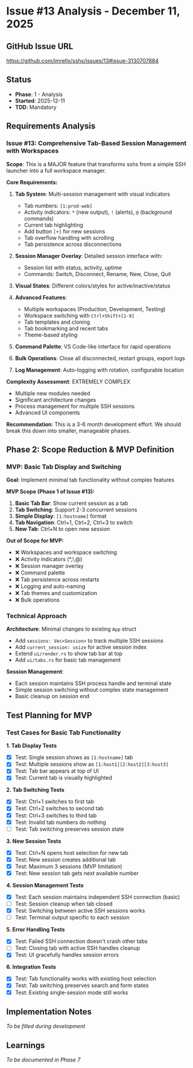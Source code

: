 # Issue #13 Analysis - December 11, 2025

## GitHub Issue URL
https://github.com/imrellx/sshs/issues/13#issue-3130707884

## Status
- **Phase**: 1 - Analysis
- **Started**: 2025-12-11
- **TDD**: Mandatory

## Requirements Analysis

### Issue #13: Comprehensive Tab-Based Session Management with Workspaces

**Scope**: This is a MAJOR feature that transforms sshs from a simple SSH launcher into a full workspace manager.

**Core Requirements:**
1. **Tab System**: Multi-session management with visual indicators
   - Tab numbers: `[1:prod-web]`
   - Activity indicators: `*` (new output), `!` (alerts), `@` (background commands)
   - Current tab highlighting
   - Add button `[+]` for new sessions
   - Tab overflow handling with scrolling
   - Tab persistence across disconnections

2. **Session Manager Overlay**: Detailed session interface with:
   - Session list with status, activity, uptime
   - Commands: Switch, Disconnect, Rename, New, Close, Quit

3. **Visual States**: Different colors/styles for active/inactive/status

4. **Advanced Features**:
   - Multiple workspaces (Production, Development, Testing)
   - Workspace switching with `Ctrl+Shift+[1-9]`
   - Tab templates and cloning
   - Tab bookmarking and recent tabs
   - Theme-based styling

5. **Command Palette**: VS Code-like interface for rapid operations

6. **Bulk Operations**: Close all disconnected, restart groups, export logs

7. **Log Management**: Auto-logging with rotation, configurable location

**Complexity Assessment**: EXTREMELY COMPLEX
- Multiple new modules needed
- Significant architecture changes
- Process management for multiple SSH sessions
- Advanced UI components

**Recommendation**: This is a 3-6 month development effort. We should break this down into smaller, manageable phases.

## Phase 2: Scope Reduction & MVP Definition

### MVP: Basic Tab Display and Switching
**Goal**: Implement minimal tab functionality without complex features

**MVP Scope (Phase 1 of Issue #13):**
1. **Basic Tab Bar**: Show current session as a tab
2. **Tab Switching**: Support 2-3 concurrent sessions
3. **Simple Display**: `[1:hostname]` format
4. **Tab Navigation**: Ctrl+1, Ctrl+2, Ctrl+3 to switch
5. **New Tab**: Ctrl+N to open new session

**Out of Scope for MVP:**
- ❌ Workspaces and workspace switching
- ❌ Activity indicators (*,!,@)
- ❌ Session manager overlay
- ❌ Command palette
- ❌ Tab persistence across restarts
- ❌ Logging and auto-naming
- ❌ Tab themes and customization
- ❌ Bulk operations

### Technical Approach
**Architecture**: Minimal changes to existing `App` struct
- Add `sessions: Vec<Session>` to track multiple SSH sessions
- Add `current_session: usize` for active session index
- Extend `ui/render.rs` to show tab bar at top
- Add `ui/tabs.rs` for basic tab management

**Session Management**:
- Each session maintains SSH process handle and terminal state
- Simple session switching without complex state management
- Basic cleanup on session end

## Test Planning for MVP

### Test Cases for Basic Tab Functionality

**1. Tab Display Tests**
- [x] Test: Single session shows as `[1:hostname]` tab
- [x] Test: Multiple sessions show as `[1:host1][2:host2][3:host3]`
- [x] Test: Tab bar appears at top of UI
- [x] Test: Current tab is visually highlighted

**2. Tab Switching Tests**
- [x] Test: Ctrl+1 switches to first tab
- [x] Test: Ctrl+2 switches to second tab
- [x] Test: Ctrl+3 switches to third tab
- [x] Test: Invalid tab numbers do nothing
- [ ] Test: Tab switching preserves session state

**3. New Session Tests**
- [x] Test: Ctrl+N opens host selection for new tab
- [x] Test: New session creates additional tab
- [x] Test: Maximum 3 sessions (MVP limitation)
- [x] Test: New session tab gets next available number

**4. Session Management Tests**
- [x] Test: Each session maintains independent SSH connection (basic)
- [ ] Test: Session cleanup when tab closed
- [x] Test: Switching between active SSH sessions works
- [ ] Test: Terminal output specific to each session

**5. Error Handling Tests**
- [x] Test: Failed SSH connection doesn't crash other tabs
- [ ] Test: Closing tab with active SSH handles cleanup
- [x] Test: UI gracefully handles session errors

**6. Integration Tests**
- [x] Test: Tab functionality works with existing host selection
- [x] Test: Tab switching preserves search and form states
- [x] Test: Existing single-session mode still works

## Implementation Notes
*To be filled during development*

## Learnings
*To be documented in Phase 7*
